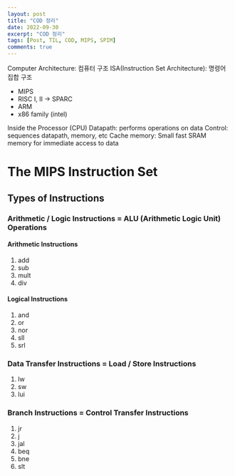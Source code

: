 ```yaml
---
layout: post
title: "COD 정리"
date: 2022-09-30
excerpt: "COD 정리"
tags: [Post, TIL, COD, MIPS, SPIM]
comments: true
---
```


Computer Architecture: 컴퓨터 구조
ISA(Instruction Set Architecture): 명령어 집합 구조
- MIPS
- RISC I, II -> SPARC
- ARM
- x86 family (intel)

Inside the Processor (CPU)
Datapath: performs operations on data
Control: sequences datapath, memory, etc
Cache memory: Small fast SRAM memory for immediate access to data

# The MIPS Instruction Set
## Types of Instructions
### Arithmetic / Logic Instructions = ALU (Arithmetic Logic Unit) Operations
#### Arithmetic Instructions
1. add
2. sub
3. mult
4. div
#### Logical Instructions
1. and
2. or
3. nor
4. sll
5. srl
### Data Transfer Instructions = Load / Store Instructions
1. lw
2. sw
3. lui
### Branch Instructions = Control Transfer Instructions
1. jr
2. j
3. jal
4. beq
5. bne
6. slt
